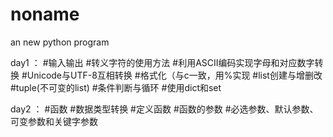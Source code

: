 # noname
an new python program

day1 ：
#输入输出
#转义字符的使用方法
#利用ASCII编码实现字母和对应数字转换
#Unicode与UTF-8互相转换
#格式化（与c一致，用%实现
#list创建与增删改
#tuple(不可变的list)
#条件判断与循环
#使用dict和set

day2 ：
#函数
#数据类型转换
#定义函数
#函数的参数
#必选参数、默认参数、可变参数和关键字参数
